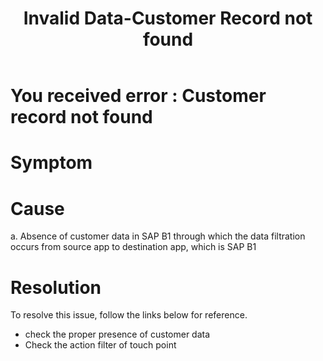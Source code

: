 ﻿---
title: "Invalid Data-Customer Record not found"
toc: true
tag: developers
category: "Connectors"
menus: 
    sapb1troubleshooting:
        title: "Invalid Data-Customer Record not found"
        weight: 12
        icon: fa fa-file-word-o
        identifier: sapb1troubleshootingdatainvalid
---
# You received error : Customer record not found 


# Symptom



# Cause

a.	Absence of customer data in SAP B1 through which the data filtration occurs from 
source app  to destination app, which is SAP B1


# Resolution

To resolve this issue, follow the links below for reference. 

 - check the proper presence of customer data 
 - Check the action filter of touch point 
